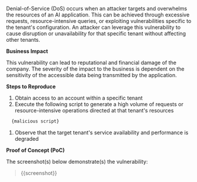 Denial-of-Service (DoS) occurs when an attacker targets and overwhelms the resources of an AI application. This can be achieved through excessive requests, resource-intensive queries, or exploiting vulnerabilities specific to the tenant's configuration. An attacker can leverage this vulnerability to cause disruption or unavailability for that specific tenant without affecting other tenants.

**Business Impact**

This vulnerability can lead to reputational and financial damage of the company. The severity of the impact to the business is dependent on the sensitivity of the accessible data being transmitted by the application. 

**Steps to Reproduce**

1. Obtain access to an account within a specific tenant
1. Execute the following script to generate a high volume of requests or resource-intensive operations directed at that tenant's resources

```python
  {malicious script}
```

1. Observe that the target tenant's service availability and performance is degraded

**Proof of Concept (PoC)**

The screenshot(s) below demonstrate(s) the vulnerability:
>
> {{screenshot}}
